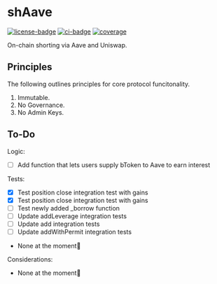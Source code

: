 # shAave

[![license-badge](https://img.shields.io/badge/license-MIT-yellow)](https://github.com/chainrule-labs/shaave-contracts/blob/main/LICENSE.md)
[![ci-badge](https://img.shields.io/github/actions/workflow/status/chainrule-labs/shaave-contracts/ci.yml?branch=main&logo=github&label=CI)](https://github.com/chainrule-labs/shaave-contracts/actions)
[![coverage](https://img.shields.io/codecov/c/github/chainrule-labs/shaave-contracts?token=K4Q3GAWUPJ&label=coverage&logo=codecov)](https://codecov.io/gh/chainrule-labs/shaave-contracts)

On-chain shorting via Aave and Uniswap.

## Principles

The following outlines principles for core protocol funcitonality.

1. Immutable.
2. No Governance.
3. No Admin Keys.

## To-Do

Logic:

-   [ ] Add function that lets users supply bToken to Aave to earn interest

Tests:

-   [x] Test position close integration test with gains
-   [x] Test position close integration test with gains
-   [ ] Test newly added \_borrow function
-   [ ] Update addLeverage integration tests
-   [ ] Update add integration tests
-   [ ] Update addWithPermit integration tests

-   None at the moment🙂

Considerations:

-   None at the moment🙂
